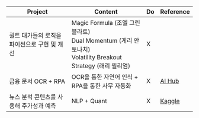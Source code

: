 |Project|Content|Do|Reference|
|-------|-------|--|---------|
| 퀀트 대가들의 로직을 파이썬으로 구현 및 개선 | Magic Formula (조엘 그린블라트)<br> Dual Momentum (게리 안토나치)<br> Volatility Breakout Strategy (래리 윌리엄)| X | |
|금융 문서 OCR + RPA|OCR을 통한 자연어 인식 + RPA을 통한 사무 자동화|X|[AI Hub](https://aihub.or.kr/aihubdata/data/view.do?currMenu=115&topMenu=100&aihubDataSe=realm&dataSetSn=632)|
|뉴스 분석 콘텐츠를 사용해 주가성과 예측|NLP + Quant|X|[Kaggle](https://www.kaggle.com/c/two-sigma-financial-news)|
